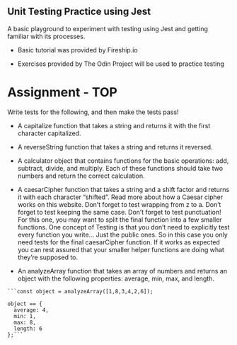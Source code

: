 ## Unit Testing Practice using Jest

A basic playground to experiment with testing using Jest and getting familiar with its processes. 

- Basic tutorial was provided by Fireship.io 

- Exercises provided by The Odin Project will be used to practice testing

# Assignment - TOP

Write tests for the following, and then make the tests pass!

   - A capitalize function that takes a string and returns it with the first character capitalized.

   - A reverseString function that takes a string and returns it reversed.

  - A calculator object that contains functions for the basic operations: add, subtract, divide, and multiply. Each of these functions should take two numbers and return the correct calculation.

  - A caesarCipher function that takes a string and a shift factor and returns it with each character “shifted”. Read more about how a Caesar cipher works on this website.
        Don’t forget to test wrapping from z to a.
        Don’t forget to test keeping the same case.
        Don’t forget to test punctuation!
        For this one, you may want to split the final function into a few smaller functions. One concept of Testing is that you don’t need to explicitly test every function you write… Just the public ones. So in this case you only need tests for the final caesarCipher function. If it works as expected you can rest assured that your smaller helper functions are doing what they’re supposed to.

   - An analyzeArray function that takes an array of numbers and returns an object with the following properties: average, min, max, and length.

    ```const object = analyzeArray([1,8,3,4,2,6]);

    object == {
      average: 4,
      min: 1,
      max: 8,
      length: 6
    };```